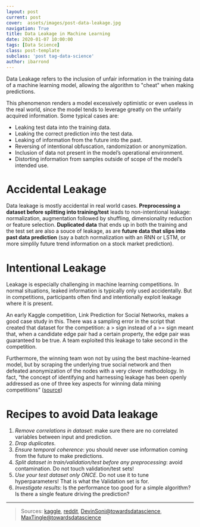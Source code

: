 ```yaml
---
layout: post
current: post
cover:  assets/images/post-data-leakage.jpg
navigation: True
title: Data Leakage in Machine Learning
date: 2020-01-07 10:00:00
tags: [Data Science]
class: post-template
subclass: 'post tag-data-science'
author: ibarrond
---
```


Data Leakage refers to the inclusion of unfair information in the training data of a machine learning model, allowing the algorithm to "cheat" when making predictions.

This phenomenon renders a model excessively optimistic or even useless in the real world, since the model tends to leverage greatly on the unfairly acquired information. Some typical cases are:

- Leaking test data into the training data. 
- Leaking the correct prediction into the test data.
- Leaking of information from the future into the past.
- Reversing of intentional obfuscation, randomization or anonymization.
- Inclusion of data not present in the model’s operational environment.
- Distorting information from samples outside of scope of the model’s intended use.

# Accidental Leakage
Data leakage is mostly accidental in real world cases. **Preprocessing a dataset before splitting into training/test** leads to non-intentional leakage: normalization, augmentation followed by shuffling, dimensionality reduction or feature selection.  **Duplicated data** that ends up in both the training and the test set are also a souce of leakage, as are **future data that slips into past data prediction** (say a batch normalization with an RNN or LSTM, or more simplily future trend information on a stock market prediction).

# Intentional Leakage
Leakage is especially challenging in machine learning competitions. In normal situations, leaked information is typically only used accidentally. But in competitions, participants often find and intentionally exploit leakage where it is present.

An early Kaggle competition, Link Prediction for Social Networks, makes a good case study in this. There was a sampling error in the script that created that dataset for the competition: a > sign instead of a >= sign meant that, when a candidate edge pair had a certain property, the edge pair was guaranteed to be true. A team exploited this leakage to take second in the competition.

Furthermore, the winning team won not by using the best machine-learned model, but by scraping the underlying true social network and then defeated anonymization of the nodes with a very clever methodology. In fact, “the concept of identifying and harnessing leakage has been openly addressed as one of three key aspects for winning data mining competitions” ([source](http://www.cs.umb.edu/~ding/history/470_670_fall_2011/papers/cs670_Tran_PreferredPaper_LeakingInDataMining.pdf))

# Recipes to avoid Data leakage
1. *Remove correlations in dataset*: make sure there are no correlated variables between input and prediction.
2. *Drop duplicates*.
3. *Ensure temporal coherence*: you should never use information coming from the future to make predictions.
4. *Split dataset in train/validation/test before any preprocessing*: avoid contamination. Do not touch validation/test sets!
5. *Use your test dataset only ONCE*. Do not use it to tune hyperparameters! That is what the Validation set is for.
6. *Investigate results*: Is the performance too good for a simple algorithm? Is there a single feature driving the prediction? 

---------

> Sources: [kaggle](https://www.kaggle.com/docs/competitions#leakage), [reddit](https://www.reddit.com/r/MachineLearning/comments/965zgf/d_tell_me_about_how_you_were_a_victim_of_data/), [DevinSoni@towardsdatascience](https://towardsdatascience.com/data-leakage-in-machine-learning-10bdd3eec742), [MaxTingle@towardsdatascience](https://towardsdatascience.com/preventing-data-leakage-in-your-machine-learning-model-9ae54b3cd1fb)
